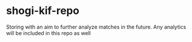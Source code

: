 # shogi-kif-repo

Storing with an aim to further analyze matches in the future. Any analytics will be included in this repo as well
